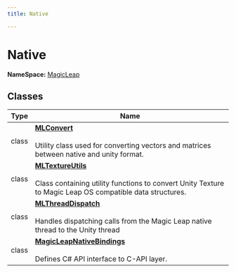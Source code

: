 ```yaml
---
title: Native

---
```


# Native



**NameSpace:** 
[MagicLeap](/unity-api/api/UnityEngine.XR.MagicLeap/UnityEngine.XR.MagicLeap.md) 



## Classes

| Type               | Name           |
| -------------- | -------------- |
| class | **[MLConvert](/unity-api/api/UnityEngine.XR.MagicLeap.Native/UnityEngine.XR.MagicLeap.Native.MLConvert.md)** <br></br>Utility class used for converting vectors and matrices between native and unity format.  |
| class | **[MLTextureUtils](/unity-api/api/UnityEngine.XR.MagicLeap.Native/UnityEngine.XR.MagicLeap.Native.MLTextureUtils.md)** <br></br>Class containing utility functions to convert Unity Texture to  Magic Leap  OS compatible data structures.  |
| class | **[MLThreadDispatch](/unity-api/api/UnityEngine.XR.MagicLeap.Native/MLThreadDispatch/UnityEngine.XR.MagicLeap.Native.MLThreadDispatch.md)** <br></br>Handles dispatching calls from the Magic Leap native thread to the Unity thread  |
| class | **[MagicLeapNativeBindings](/unity-api/api/UnityEngine.XR.MagicLeap.Native/MagicLeapNativeBindings/UnityEngine.XR.MagicLeap.Native.MagicLeapNativeBindings.md)** <br></br>Defines C# API interface to C-API layer.  |








